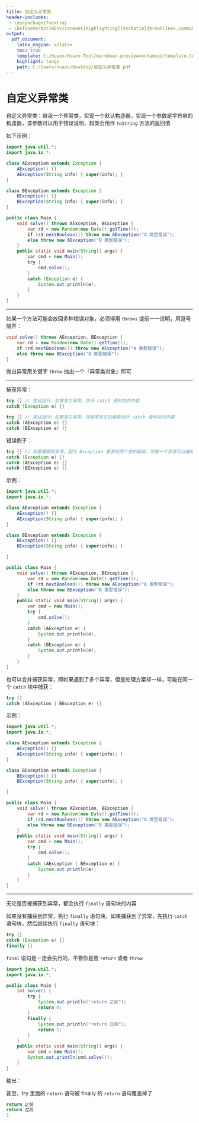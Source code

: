 ```yaml
---
title: 自定义异常类
header-includes:
 - \usepackage{fvextra}
 - \DefineVerbatimEnvironment{Highlighting}{Verbatim}{breaklines,commandchars=\\\{\}}
output:
  pdf_document:
    latex_engine: xelatex
    toc: true
    template: C:/Huaxv/Huaxv-Tool/markdown-preview=enhanced/template.tex
    highlight: tango
    path: C:/Users/huaxv/Desktop/自定义异常类.pdf
---
```


# 自定义异常类

自定义异常类：继承一个异常类，实现一个默认构造器，实现一个参数是字符串的构造器，该参数可以用于错误说明，超类会用作 `toString` 方法的返回值

如下示例：

```java
import java.util.*;
import java.io.*;

class AException extends Exception {
    AException() {}
    AException(String info) { super(info); }
}

class BException extends Exception {
    BException() {}
    BException(String info) { super(info); }
}

public class Main {
    void solve() throws AException, BException {
        var rd = new Random(new Date().getTime());
        if (rd.nextBoolean()) throw new AException("A 类型错误");
        else throw new BException("B 类型错误");
    }
    public static void main(String[] args) {
        var cmd = new Main();
        try {
            cmd.solve();
        }
        catch (Exception e) {
            System.out.println(e);
        }
    }
}
```

---

如果一个方法可能会放回多种错误对象，必须得用 `throws` 提前一一说明，用逗号隔开：

```java
void solve() throws AException, BException {
    var rd = new Random(new Date().getTime());
    if (rd.nextBoolean()) throw new AException("A 类型错误");
    else throw new BException("B 类型错误");
}
```

抛出异常用关键字 `throw` 抛出一个『异常类对象』即可

---

捕获异常：

```java
try {} // 尝试运行，如果发生异常，执行 catch 语句块的内容
catch (Exception e) {}
```

```java
try {} // 尝试运行，如果发生异常，按异常发生的类型执行 catch 语句块的内容
catch (AException e) {}
catch (BException e) {}
```

错误例子：

```java
try {} // 如果捕获到异常，因为 Exception 是其他两个类的超类，导致一个异常可以被两个语句块同时捕获而报错
catch (Exception e) {}
catch (AException e) {}
catch (BException e) {}
```

示例：

```java
import java.util.*;
import java.io.*;

class AException extends Exception {
    AException() {}
    AException(String info) { super(info); }
}

class BException extends Exception {
    BException() {}
    BException(String info) { super(info); }

}

public class Main {
    void solve() throws AException, BException {
        var rd = new Random(new Date().getTime());
        if (rd.nextBoolean()) throw new AException("A 类型错误");
        else throw new BException("B 类型错误");
    }
    public static void main(String[] args) {
        var cmd = new Main();
        try {
            cmd.solve();
        }
        catch (AException e) {
            System.out.println(e);
        }
        catch (BException e) {
            System.out.println(e);
        }
    }
}
```

也可以合并捕获异常，即如果遇到了多个异常，但是处理方案却一样，可能在同一个 `catch` 块中捕获：

```java
try {}
catch (AException | BException e) {}
```

示例：

```java
import java.util.*;
import java.io.*;

class AException extends Exception {
    AException() {}
    AException(String info) { super(info); }
}

class BException extends Exception {
    BException() {}
    BException(String info) { super(info); }

}

public class Main {
    void solve() throws AException, BException {
        var rd = new Random(new Date().getTime());
        if (rd.nextBoolean()) throw new AException("A 类型错误");
        else throw new BException("B 类型错误");
    }
    public static void main(String[] args) {
        var cmd = new Main();
        try {
            cmd.solve();
        }
        catch (AException | BException e) {
            System.out.println(e);
        }
    }
}
```

---

无论是否被捕获到异常，都会执行 `finally` 语句块的内容

如果没有捕获到异常，执行 `finally` 语句块，如果捕获到了异常，先执行 `catch` 语句块，然后继续执行 `finally` 语句块：



```java
try {}
catch (Exception e) {}
finally {}
```

`final` 语句是一定会执行的，不管你是否 `return` 或者 `throw`

```java
import java.util.*;
import java.io.*;

public class Main {
    int solve() {
        try {
            System.out.println("return 之前");
            return 0;
        }
        finally {
            System.out.println("return 过后");
            return 1;
        }
    }
    public static void main(String[] args) {
        var cmd = new Main();
        System.out.println(cmd.solve());
    }
}
```

输出：

甚至，try 里面的 `return` 语句被 finally 的 `return` 语句覆盖掉了

```java
return 之前
return 过后
1
```
